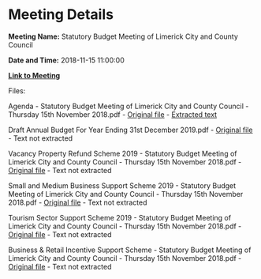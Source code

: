 # Meeting Details

**Meeting Name:** Statutory Budget Meeting of Limerick City and County Council

**Date and Time:** 2018-11-15 11:00:00

**[Link to Meeting](https://www.limerick.ie/council/whats-on/statutory-budget-meeting-limerick-city-and-county-council-1)**

Files: 

Agenda - Statutory Budget Meeting of Limerick City and County Council - Thursday 15th November 2018.pdf - [Original file](https://www.limerick.ie/sites/default/files/media/documents/2018-11/00%20Agenda%20Budget%20Meeting%20151118.pdf) - [Extracted text](./Agenda%20-%C2%A0Statutory%20Budget%20Meeting%20of%20Limerick%20City%20and%20County%20Council%20-%20Thursday%2015th%20November%202018.md)

Draft Annual Budget For Year Ending 31st December 2019.pdf - [Original file](https://www.limerick.ie/sites/default/files/media/documents/2018-11/01%20Draft%20Budget%202019.pdf) - Text not extracted

Vacancy Property Refund Scheme 2019 - Statutory Budget Meeting of Limerick City and County Council - Thursday 15th November 2018.pdf - [Original file](https://www.limerick.ie/sites/default/files/media/documents/2018-11/05%20Proposed%20Vacant%20Property%20Refund%20Scheme%202019.pdf) - Text not extracted

Small and Medium Business Support Scheme 2019 - Statutory Budget Meeting of Limerick City and County Council - Thursday 15th November 2018.pdf - [Original file](https://www.limerick.ie/sites/default/files/media/documents/2018-11/06%20Proposed%20Small%20and%20Medium%20Business%20Support%20Scheme%202019.pdf) - Text not extracted

Tourism Sector Support Scheme 2019 - Statutory Budget Meeting of Limerick City and County Council - Thursday 15th November 2018.pdf - [Original file](https://www.limerick.ie/sites/default/files/media/documents/2018-11/07%20Proposed%20Tourism%20Sector%20Support%20Scheme%202019.pdf) - Text not extracted

Business & Retail Incentive Support Scheme - Statutory Budget Meeting of Limerick City and County Council - Thursday 15th November 2018.pdf - [Original file](https://www.limerick.ie/sites/default/files/media/documents/2018-11/08%20Business%20and%20Retail%20Incentive%20Scheme%20for%20Vacant%20Property.pdf) - Text not extracted

